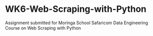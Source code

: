 # WK6-Web-Scraping-with-Python
Assignment submitted for Moringa School Safaricom Data Engineering Course on Web Scraping with Python
